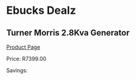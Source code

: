 
# Ebucks Dealz
## Turner Morris 2.8Kva Generator
[Product Page](https://www.ebucks.com/web/shop/productSelected.do?prodId=873434469&catId=870841698)

Price: R7399.00

Savings: 


	